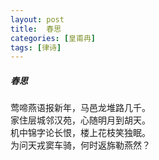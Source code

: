 ```yaml
---
layout: post
title:  春思
categories: [皇甫冉]
tags: [律诗]
---
```


##### 春思

莺啼燕语报新年，马邑龙堆路几千。<br>
家住层城邻汉苑，心随明月到胡天。<br>
机中锦字论长恨，楼上花枝笑独眠。<br>
为问天戎窦车骑，何时返旆勒燕然？















　　　　　　　　　　 





































